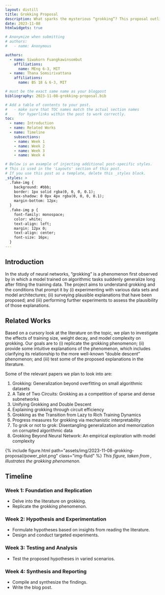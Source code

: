 ```yaml
---
layout: distill
title: Grokking Proposal
description: What sparks the mysterious “grokking”? This proposal outlines our project's plan to investigate this perplexing phenomenon. We will explore the triggers and theories behind grokking to understand why moments of unexpected intelligence occur.
date: 2023-11-08
htmlwidgets: true

# Anonymize when submitting
# authors:
#   - name: Anonymous

authors:
  - name: Siwakorn Fuangkawinsombut
    affiliations:
      name: MEng 6-3, MIT 
  - name: Thana Somsirivattana
    affiliations:
      name: BS 18 & 6-3, MIT

# must be the exact same name as your blogpost
bibliography: 2023-11-08-grokking-proposal.bib  

# Add a table of contents to your post.
#   - make sure that TOC names match the actual section names
#     for hyperlinks within the post to work correctly.
toc:
  - name: Introduction
  - name: Related Works
  - name: Timeline
    subsections:
    - name: Week 1
    - name: Week 2
    - name: Week 3
    - name: Week 4

# Below is an example of injecting additional post-specific styles.
# This is used in the 'Layouts' section of this post.
# If you use this post as a template, delete this _styles block.
_styles: >
  .fake-img {
    background: #bbb;
    border: 1px solid rgba(0, 0, 0, 0.1);
    box-shadow: 0 0px 4px rgba(0, 0, 0, 0.1);
    margin-bottom: 12px;
  }
  .fake-img p {
    font-family: monospace;
    color: white;
    text-align: left;
    margin: 12px 0;
    text-align: center;
    font-size: 16px;
  }
---
```


## Introduction

In the study of neural networks, “grokking” is a phenomenon first observed by <d-cite key="power2022grokking"></d-cite> in which a model trained on algorithmic tasks suddenly generalize long after fitting the training data. The project aims to understand grokking and the conditions that prompt it by (i) experimenting with various data sets and model architectures; (ii) surveying plausible explanations that have been proposed; and (iii) performing further experiments to assess the plausibility of those explanations.

## Related Works

Based on a cursory look at the literature on the topic, we plan to investigate the effects of training size, weight decay, and model complexity on grokking. Our goals are to (i) replicate the grokking phenomenon; (ii) provide some intuitive explanations of the phenomenon, which includes clarifying its relationship to the more well-known “double descent” phenomenon; and (iii) test some of the proposed explanations in the literature.

Some of the relevant papers we plan to look into are:
1. Grokking: Generalization beyond overfitting on small algorithmic datasets<d-cite key="power2022grokking"></d-cite>
2. A Tale of Two Circuits: Grokking as a competition of sparse and dense subnetworks<d-cite key="merrill2023tale"></d-cite>
3. Unifying Grokking and Double Descent<d-cite key="davies2023unifying"></d-cite>
4. Explaining grokking through circuit efficiency<d-cite key="varma2023explaining"></d-cite>
5. Grokking as the Transition from Lazy to Rich Training Dynamics<d-cite key="kumar2023grokking"></d-cite>
6. Progress measures for grokking via mechanistic interpretability<d-cite key="nanda2023progress"></d-cite>
7. To grok or not to grok: Disentangling generalization and memorization on corrupted algorithmic data<d-cite key="doshi2023grok"></d-cite>
8. Grokking Beyond Neural Network: An empirical exploration with model complexity<d-cite key="miller2023grokking"></d-cite>

{% include figure.html path="assets/img/2023-11-08-grokking-proposal/power_plot.png" class="img-fluid" %}
*This figure, taken from <d-cite key="power2022grokking"></d-cite>, illustrates the grokking phenomenon.*

## Timeline

### Week 1: Foundation and Replication
* Delve into the literature on grokking.
* Replicate the grokking phenomenon.

### Week 2: Hypothesis and Experimentation
* Formulate hypotheses based on insights from reading the literature.
* Design and conduct targeted experiments.

### Week 3: Testing and Analysis
* Test the proposed hypotheses in varied scenarios.

### Week 4: Synthesis and Reporting
* Compile and synthesize the findings.
* Write the blog post.
